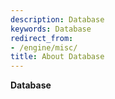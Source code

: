 ```yaml
---
description: Database
keywords: Database
redirect_from:
- /engine/misc/
title: About Database
---
```


**Database**
